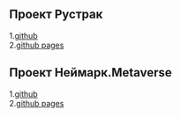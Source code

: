 ## Проект Рустрак

1.<a traget="_blank" href="https://github.com/r4skolov/rustrack">github</a><br>
2.<a traget="_blank" href="https://r4skolov.github.io/rustruck/index.html">github pages</a><br>


## Проект Неймарк.Metaverse

1.<a traget="_blank" href="https://github.com/r4skolov/neymark">github</a><br>
2.<a traget="_blank" href="https://r4skolov.github.io/neymark/index.html">github pages</a><br>


